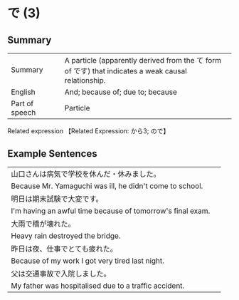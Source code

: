 # で (3)

## Summary

<table><tr>   <td>Summary<td>   <td>A particle (apparently derived from the て form of です) that indicates a weak causal relationship.</td><tr><tr>   <td>English<td>   <td>And; because of; due to; because</td><tr><tr>   <td>Part of speech<td>   <td>Particle</td><tr></table><tr>   <td>Related expression<td>   <td>【Related Expression: から3; ので】</td><tr></table></table>

## Example Sentences

<table><tr><td>山口さんは病気で学校を休んだ・休みました。<td><tr><tr><td>Because Mr. Yamaguchi was ill, he didn't come to school.<td><tr><tr><td>明日は期末試験で大変です。<td><tr><tr><td>I'm having an awful time because of tomorrow's final exam.<td><tr><tr><td>大雨で橋が壊れた。<td><tr><tr><td>Heavy rain destroyed the bridge.<td><tr><tr><td>昨日は夜、仕事でとても疲れた。<td><tr><tr><td>Because of my work I got very tired last night.<td><tr><tr><td>父は交通事故で入院しました。<td><tr><tr><td>My father was hospitalised due to a traffic accident.<td><tr></table>

